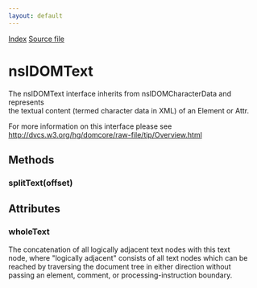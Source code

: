 ```yaml
---
layout: default
---
```

<div id='links'><a href="../index.html">Index</a>
<a href="http://dxr.mozilla.org/mozilla-central/source/dom/interfaces/core/nsIDOMText.idl">Source file</a>
</div>

# nsIDOMText #
  
The nsIDOMText interface inherits from nsIDOMCharacterData and represents   
the textual content (termed character data in XML) of an Element or Attr.  
  
For more information on this interface please see   
http://dvcs.w3.org/hg/domcore/raw-file/tip/Overview.html  
  

## Methods ##

### splitText(offset) ###

## Attributes ##

### wholeText ###
  
The concatenation of all logically adjacent text nodes with this text  
node, where "logically adjacent" consists of all text nodes which can be  
reached by traversing the document tree in either direction without  
passing an element, comment, or processing-instruction boundary.    
  
